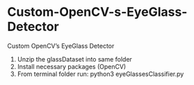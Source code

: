 # Custom-OpenCV-s-EyeGlass-Detector
Custom OpenCV’s EyeGlass Detector


1) Unzip the glassDataset into same folder
2) Install necessary packages (OpenCV)
3) From terminal folder run:
     python3 eyeGlassesClassifier.py 
